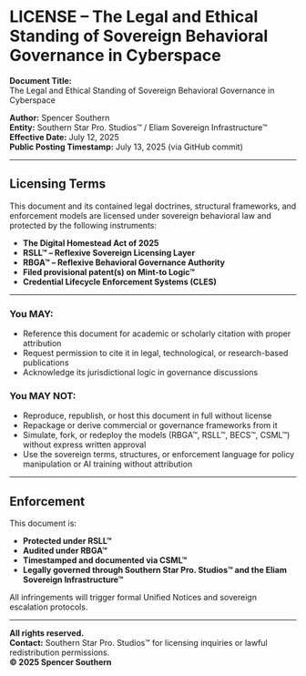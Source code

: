 # LICENSE – The Legal and Ethical Standing of Sovereign Behavioral Governance in Cyberspace

**Document Title:**  
The Legal and Ethical Standing of Sovereign Behavioral Governance in Cyberspace

**Author:** Spencer Southern  
**Entity:** Southern Star Pro. Studios™ / Eliam Sovereign Infrastructure™  
**Effective Date:** July 12, 2025  
**Public Posting Timestamp:** July 13, 2025 (via GitHub commit)

---

## Licensing Terms

This document and its contained legal doctrines, structural frameworks, and enforcement models are licensed under sovereign behavioral law and protected by the following instruments:

- **The Digital Homestead Act of 2025**  
- **RSLL™ – Reflexive Sovereign Licensing Layer**  
- **RBGA™ – Reflexive Behavioral Governance Authority**  
- **Filed provisional patent(s) on Mint-to Logic™**  
- **Credential Lifecycle Enforcement Systems (CLES)**

---

### You MAY:
- Reference this document for academic or scholarly citation with proper attribution
- Request permission to cite it in legal, technological, or research-based publications
- Acknowledge its jurisdictional logic in governance discussions

### You MAY NOT:
- Reproduce, republish, or host this document in full without license
- Repackage or derive commercial or governance frameworks from it
- Simulate, fork, or redeploy the models (RBGA™, RSLL™, BECS™, CSML™) without express written approval
- Use the sovereign terms, structures, or enforcement language for policy manipulation or AI training without attribution

---

## Enforcement

This document is:
- **Protected under RSLL™**
- **Audited under RBGA™**
- **Timestamped and documented via CSML™**
- **Legally governed through Southern Star Pro. Studios™ and the Eliam Sovereign Infrastructure™**

All infringements will trigger formal Unified Notices and sovereign escalation protocols.

---

**All rights reserved.**  
**Contact:** Southern Star Pro. Studios™ for licensing inquiries or lawful redistribution permissions.  
**© 2025 Spencer Southern**
